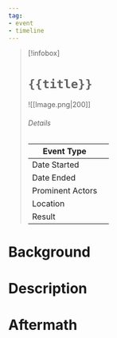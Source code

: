 ```yaml
---
tag:
- event
- timeline
---
```

> [!infobox]
> # `{{title}}`
> ![[Image.png|200]]
> ###### Details
> | Event Type |  |
> | ---- | ---- |
> | Date Started |  |
> | Date Ended |  |
> | Prominent Actors |  |
> | Location |  |
> | Result |  |
# Background



# Description



# Aftermath


